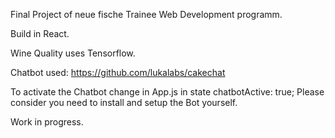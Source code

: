 Final Project of neue fische Trainee Web Development programm.

Build in React.

Wine Quality uses Tensorflow.

Chatbot used: https://github.com/lukalabs/cakechat

To activate the Chatbot change in App.js in state chatbotActive: true;
Please consider you need to install and setup the Bot yourself. 

Work in progress.
